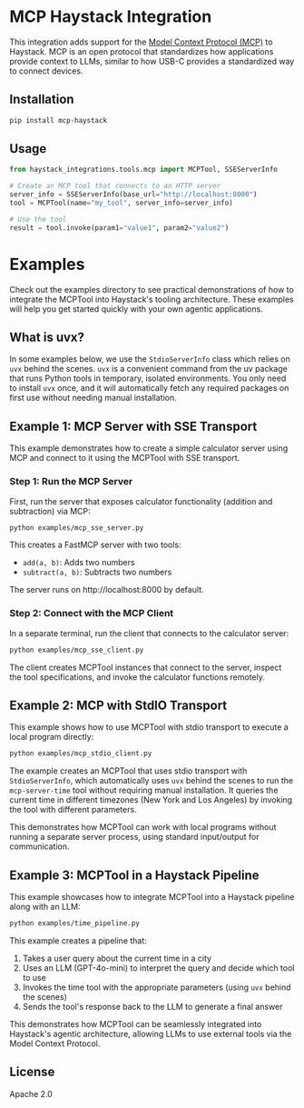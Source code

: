 # MCP Haystack Integration

This integration adds support for the [Model Context Protocol (MCP)](https://modelcontextprotocol.io/introduction) to Haystack. MCP is an open protocol that standardizes how applications provide context to LLMs, similar to how USB-C provides a standardized way to connect devices.

## Installation

```bash
pip install mcp-haystack
```

## Usage

```python
from haystack_integrations.tools.mcp import MCPTool, SSEServerInfo

# Create an MCP tool that connects to an HTTP server
server_info = SSEServerInfo(base_url="http://localhost:8000")
tool = MCPTool(name="my_tool", server_info=server_info)

# Use the tool
result = tool.invoke(param1="value1", param2="value2")
```

# Examples

Check out the examples directory to see practical demonstrations of how to integrate the MCPTool into Haystack's tooling architecture. These examples will help you get started quickly with your own agentic applications.

## What is uvx?

In some examples below, we use the `StdioServerInfo` class which relies on `uvx` behind the scenes. `uvx` is a convenient command from the uv package that runs Python tools in temporary, isolated environments. You only need to install `uvx` once, and it will automatically fetch any required packages on first use without needing manual installation.

## Example 1: MCP Server with SSE Transport

This example demonstrates how to create a simple calculator server using MCP and connect to it using the MCPTool with SSE transport.

### Step 1: Run the MCP Server

First, run the server that exposes calculator functionality (addition and subtraction) via MCP:

```bash
python examples/mcp_sse_server.py
```

This creates a FastMCP server with two tools:
- `add(a, b)`: Adds two numbers
- `subtract(a, b)`: Subtracts two numbers

The server runs on http://localhost:8000 by default.

### Step 2: Connect with the MCP Client

In a separate terminal, run the client that connects to the calculator server:

```bash
python examples/mcp_sse_client.py
```

The client creates MCPTool instances that connect to the server, inspect the tool specifications, and invoke the calculator functions remotely.

## Example 2: MCP with StdIO Transport

This example shows how to use MCPTool with stdio transport to execute a local program directly:

```bash
python examples/mcp_stdio_client.py
```

The example creates an MCPTool that uses stdio transport with `StdioServerInfo`, which automatically uses `uvx` behind the scenes to run the `mcp-server-time` tool without requiring manual installation. It queries the current time in different timezones (New York and Los Angeles) by invoking the tool with different parameters.

This demonstrates how MCPTool can work with local programs without running a separate server process, using standard input/output for communication.

## Example 3: MCPTool in a Haystack Pipeline

This example showcases how to integrate MCPTool into a Haystack pipeline along with an LLM:

```bash
python examples/time_pipeline.py
```

This example creates a pipeline that:
1. Takes a user query about the current time in a city
2. Uses an LLM (GPT-4o-mini) to interpret the query and decide which tool to use
3. Invokes the time tool with the appropriate parameters (using `uvx` behind the scenes)
4. Sends the tool's response back to the LLM to generate a final answer

This demonstrates how MCPTool can be seamlessly integrated into Haystack's agentic architecture, allowing LLMs to use external tools via the Model Context Protocol.

## License

Apache 2.0 
